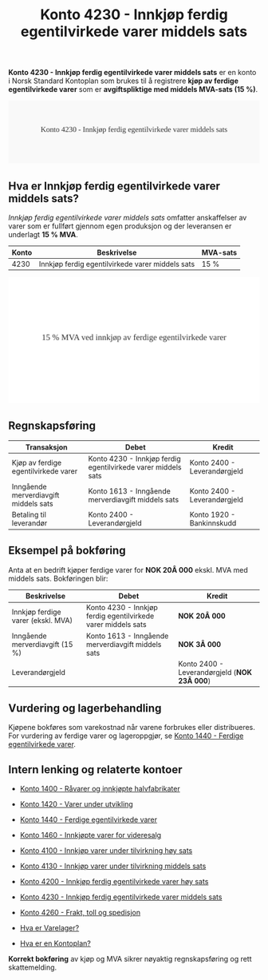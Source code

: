 ﻿---
title: "Konto 4230 - Innkjøp ferdig egentilvirkede varer middels sats"
seoTitle: "Konto 4230 | Innkjøp ferdig egentilvirkede varer middels sats"
description: "Konto 4230 brukes til å registrere kjøp av ferdige egentilvirkede varer med middels MVA-sats (15 %), der varekostnad og inngående MVA føres separat."
summary: "Kort forklart: Konto 4230 gjelder innkjøp av ferdige egentilvirkede varer med middels MVA-sats."
---

**Konto 4230 - Innkjøp ferdig egentilvirkede varer middels sats** er en konto i Norsk Standard Kontoplan som brukes til å registrere **kjøp av ferdige egentilvirkede varer** som er **avgiftspliktige med middels MVA-sats (15 %)**.

![Illustrasjon av konto 4230 Innkjøp ferdig egentilvirkede varer middels sats](4230-innkjop-ferdig-egentilvirkede-varer-middels-sats-image.svg)

## Hva er Innkjøp ferdig egentilvirkede varer middels sats?

*Innkjøp ferdig egentilvirkede varer middels sats* omfatter anskaffelser av varer som er fullført gjennom egen produksjon og der leveransen er underlagt **15 % MVA**.

| Konto | Beskrivelse                                           | MVA-sats |
|-------|-------------------------------------------------------|----------|
| 4230  | Innkjøp ferdig egentilvirkede varer middels sats      | 15 %     |

![Middels inngående MVA-sats for ferdige egentilvirkede varer](4230-mva-middels-sats-ferdige-egentilvirkede-varer.svg)

## Regnskapsføring

| Transaksjon                                   | Debet                                                        | Kredit                        |
|-----------------------------------------------|--------------------------------------------------------------|-------------------------------|
| Kjøp av ferdige egentilvirkede varer          | Konto 4230 - Innkjøp ferdig egentilvirkede varer middels sats | Konto 2400 - Leverandørgjeld  |
| Inngående merverdiavgift middels sats         | Konto 1613 - Inngående merverdiavgift middels sats           | Konto 2400 - Leverandørgjeld  |
| Betaling til leverandør                        | Konto 2400 - Leverandørgjeld                                 | Konto 1920 - Bankinnskudd     |

## Eksempel på bokføring

Anta at en bedrift kjøper ferdige varer for **NOK 20Â 000** ekskl. MVA med middels sats. Bokføringen blir:

| Beskrivelse                                   | Debet                                                         | Kredit                                          |
|-----------------------------------------------|---------------------------------------------------------------|-------------------------------------------------|
| Innkjøp ferdige varer (ekskl. MVA)            | Konto 4230 - Innkjøp ferdig egentilvirkede varer middels sats  | **NOK 20Â 000**                                  |
| Inngående merverdiavgift (15 %)               | Konto 1613 - Inngående merverdiavgift middels sats            | **NOK 3Â 000**                                   |
| Leverandørgjeld                               |                                                               | Konto 2400 - Leverandørgjeld (**NOK 23Â 000**)    |

## Vurdering og lagerbehandling

Kjøpene bokføres som varekostnad når varene forbrukes eller distribueres. For vurdering av ferdige varer og lageroppgjør, se [Konto 1440 - Ferdige egentilvirkede varer](/blogs/kontoplan/1440-ferdige-egentilvirkede-varer "Konto 1440 - Ferdige egentilvirkede varer").

## Intern lenking og relaterte kontoer

* [Konto 1400 - Råvarer og innkjøpte halvfabrikater](/blogs/kontoplan/1400-raavarer-og-innkjopte-halvfabrikater "Konto 1400 - Råvarer og innkjøpte halvfabrikater")
* [Konto 1420 - Varer under utvikling](/blogs/kontoplan/1420-varer-under-utvikling "Konto 1420 - Varer under utvikling")
* [Konto 1440 - Ferdige egentilvirkede varer](/blogs/kontoplan/1440-ferdige-egentilvirkede-varer "Konto 1440 - Ferdige egentilvirkede varer")
* [Konto 1460 - Innkjøpte varer for videresalg](/blogs/kontoplan/1460-innkjopte-varer-for-videresalg "Konto 1460 - Innkjøpte varer for videresalg")
* [Konto 4100 - Innkjøp varer under tilvirkning høy sats](/blogs/kontoplan/4100-innkjop-varer-under-tilvirkning-hoy-sats "Konto 4100 - Innkjøp varer under tilvirkning høy sats")
* [Konto 4130 - Innkjøp varer under tilvirkning middels sats](/blogs/kontoplan/4130-innkjop-varer-under-tilvirkning-middels-sats "Konto 4130 - Innkjøp varer under tilvirkning middels sats")
* [Konto 4200 - Innkjøp ferdig egentilvirkede varer høy sats](/blogs/kontoplan/4200-innkjop-ferdig-egentilvirkede-varer-hoy-sats "Konto 4200 - Innkjøp ferdig egentilvirkede varer høy sats")
* [Konto 4230 - Innkjøp ferdig egentilvirkede varer middels sats](/blogs/kontoplan/4230-innkjop-ferdig-egentilvirkede-varer-middels-sats "Konto 4230 - Innkjøp ferdig egentilvirkede varer middels sats")
* [Konto 4260 - Frakt, toll og spedisjon](/blogs/kontoplan/4260-frakt-toll-og-spedisjon "Konto 4260 - Frakt, toll og spedisjon")

* [Hva er Varelager?](/blogs/regnskap/hva-er-varelager "Hva er Varelager? Komplett Guide til Lagerføring og Verdivurdering")
* [Hva er en Kontoplan?](/blogs/regnskap/hva-er-kontoplan "Hva er en Kontoplan? Komplett Guide til Kontoplaner i Norsk Regnskap")

**Korrekt bokføring** av kjøp og MVA sikrer nøyaktig regnskapsføring og rett skattemelding.






